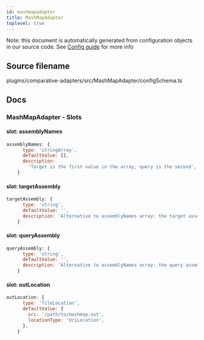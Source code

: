 ```yaml
---
id: mashmapadapter
title: MashMapAdapter
toplevel: true
---
```


Note: this document is automatically generated from configuration objects in our
source code. See [Config guide](/docs/config_guide) for more info

## Source filename

plugins/comparative-adapters/src/MashMapAdapter/configSchema.ts

## Docs

### MashMapAdapter - Slots

#### slot: assemblyNames

```js
assemblyNames: {
      type: 'stringArray',
      defaultValue: [],
      description:
        'Target is the first value in the array, query is the second',
    }
```

#### slot: targetAssembly

```js
targetAssembly: {
      type: 'string',
      defaultValue: '',
      description: 'Alternative to assemblyNames array: the target assembly',
    }
```

#### slot: queryAssembly

```js
queryAssembly: {
      type: 'string',
      defaultValue: '',
      description: 'Alternative to assemblyNames array: the query assembly',
    }
```

#### slot: outLocation

```js
outLocation: {
      type: 'fileLocation',
      defaultValue: {
        uri: '/path/to/mashmap.out',
        locationType: 'UriLocation',
      },
    }
```
